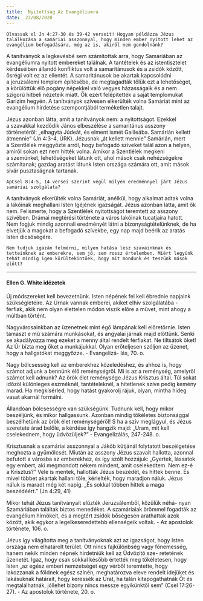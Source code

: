 ```yaml
---
title:  Nyitottság Az Evangéliumra
date:  23/08/2020
---
```


`Olvassuk el Jn 4:27-30 és 39-42 verseit! Hogyan példázza Jézus találkozása a samáriai asszonnyal, hogy minden ember nyitott lehet az evangélium befogadására, még az is, akiről nem gondolnánk?`

A tanítványok a legkevésbé sem számítottak arra, hogy Samáriában az evangéliumra nyitott embereket találnak. A tantételek és az istentisztelet kérdéséiben állandó konfliktus volt a samaritánusok és a zsidók között, ősrégi volt ez az ellentét. A samaritánusok be akartak kapcsolódni a jeruzsálemi templom építésébe, de megtagadták tőlük ezt a lehetőséget, a körülöttük élő pogány népekkel való vegyes házasságaik és a nem szigorú hitbeli nézeteik miatt. Ők ezért felépítették a saját templomukat Garizim hegyén. A tanítványok szívesen elkerülték volna Samáriát mint az evangélium hirdetése szempontjából terméketlen talajt.

Jézus azonban látta, amit a tanítványok nem: a nyitottságot. Ezekkel a szavakkal kezdődik János elbeszélése a samaritánus asszony történetéről: „elhagyta Júdeát, és elment ismét Galileába. Samárián kellett átmennie” (Jn 4:3-4, ÚRK). Jézusnak „át kellett mennie” Samárián, mert a Szentlélek meggyőzte arról, hogy befogadó szíveket talál azon a helyen, amiről sokan ezt nem hitték volna. Amikor a Szentlélek megkeni a szemünket, lehetőségeket látunk ott, ahol mások csak nehézségekre számítanak; gazdag aratást látunk Isten országa számára ott, amit mások sivár pusztaságnak tartanak.

`ApCsel 8:4-5, 14 versei szerint végül milyen eredménnyel járt Jézus samáriai szolgálata?`

A tanítványok elkerülték volna Samáriát, anélkül, hogy alkalmat adtak volna a lakóinak meghallani Isten Igéjének igazságát. Jézus azonban látta, amit ők nem. Felismerte, hogy a Szentlélek nyitottságot teremtett az asszony szívében. Drámai megtérési története a város lakóinak tucatjaira hatott. Nem fogjuk mindig azonnali eredményét látni a bizonyságtételünknek, de ha elvetjük a magokat a befogadó szívekbe, egy nap majd beérik az aratás Isten dicsőségére.

`Nem tudjuk igazán felmérni, milyen hatása lesz szavainknak és tetteinknek az emberekre, sem jó, sem rossz értelemben. Miért legyünk tehát mindig igen körültekintőek, hogy mit mondunk és teszünk mások előtt?`

---

#### Ellen G. White idézetek

Új módszereket kell bevezetnünk. Isten népének fel kell ébrednie napjaink szükségleteire. Az Úrnak vannak emberei, akiket elhív szolgálatába - férfiak, akik nem olyan élettelen módon viszik előre a művet, mint ahogy a múltban történt.

Nagyvárosainkban az üzenetnek mint égő lámpának kell előretörnie. Isten támaszt e mű számára munkásokat, és angyalai járnak majd előttünk. Senki se akadályozza meg ezeket a menny által rendelt férfiakat. Ne tiltsátok őket! Az Úr bízta meg őket a munkájukkal. Olyan erőteljesen szóljon az üzenet, hogy a hallgatókat meggyőzze. - Evangelizá- lás, 70. o.

Nagy bölcsesség kell az emberekhez közeledéshez, és ahhoz is, hogy számot adjunk a bennünk élő reménységről. Mi is az a reménység, amelyről számot kell adnunk? Az örök élet reménysége Jézus Krisztus által. Túl sokat időzöl különleges eszméknél, tantételeknél, a hitetlenek szíve pedig kemény marad. Ha megkísérled, hogy hatást gyakorolj rájuk, olyan, mintha hideg vasat akarnál formálni.

Állandóan bölcsességre van szükségünk. Tudnunk kell, hogy mikor beszéljünk, és mikor hallgassunk. Azonban mindig tökéletes biztonsággal beszélhetünk az örök élet reménységéről! S ha a szív meglágyul, és Jézus szeretete árad belőle, a kérdése így hangzik majd: „Uram, mit kell cselekednem, hogy üdvözüljek?” - Evangelizálás, 247-248. o.

Krisztusnak a szamáriai asszonnyal a Jákób kútjánál folytatott beszélgetése meghozta a gyümölcsét. Miután az asszony Jézus szavait hallotta, azonnal befutott a városba az emberekhez, és így szólt hozzájuk: „Gyertek, lássatok egy embert, aki megmondott nékem mindent, amit cselekedtem. Nem ez-é a Krisztus?” Vele is mentek, hallották Jézus beszédét, és hittek benne. És mivel többet akartak hallani tőle, kérlelték, hogy maradjon náluk. Jézus náluk is maradt még két napig. „És sokkal többen hittek a maga beszédéért.” (Jn 4:29, 41)

Mikor tehát Jézus tanítványait elűzték Jeruzsálemből, közülük néhá- nyan Szamáriában találtak biztos menedéket. A szamáriaiak örömmel fogadták az evangélium hírnökeit, és a megtért zsidók bőségesen arathattak azok között, akik egykor a legelkeseredettebb ellenségeik voltak. - Az apostolok története, 106. o.

Jézus így világította meg a tanítványoknak azt az igazságot, hogy Isten országa nem elhatárolt terület. Ott nincs fajkülönbség vagy főnemesség, hanem nekik minden népnek hirdetniük kell az Üdvözítő sze- retetének üzenetét. Igaz, hogy csak sokkal később értették meg tökéletesen, hogy Isten „az egész emberi nemzetséget egy vérből teremtette, hogy lakozzanak a földnek egész színén, meghatározva eleve rendelt idejüket és lakásuknak határait, hogy keressék az Urat, ha talán kitapogathatnák Őt és megtalálhatnák, jóllehet bizony nincs messze egyikünktől sem” (Csel 17:26-27). - Az apostolok története, 20. o.